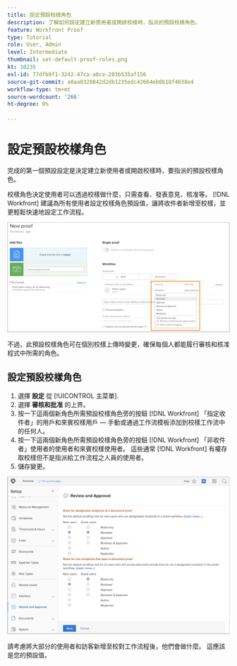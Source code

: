 ```yaml
---
title: 設定預設校樣角色
description: 了解如何設定建立新使用者或開啟校樣時，指派的預設校樣角色。
feature: Workfront Proof
type: Tutorial
role: User, Admin
level: Intermediate
thumbnail: set-default-proof-roles.png
kt: 10235
exl-id: 77dfb9f1-3242-47ca-a0ce-203b535af156
source-git-commit: a0aa8328842d2db1235edc42664eb0b18f4038e4
workflow-type: tm+mt
source-wordcount: '266'
ht-degree: 0%

---
```


# 設定預設校樣角色

<!---
21.4 updates have been made
--->

完成的第一個預設設定是決定建立新使用者或開啟校樣時，要指派的預設校樣角色。

校樣角色決定使用者可以透過校樣做什麼，只需查看、發表意見、核准等。 [!DNL Workfront] 建議為所有使用者設定校樣角色預設值，讓將收件者新增至校樣，並更輕鬆快速地設定工作流程。

![上傳校樣時，可以選取校樣角色](assets/proof-system-setups-proof-role-example.png)

不過，此預設校樣角色可在個別校樣上傳時變更，確保每個人都能履行審核和核准程式中所需的角色。


## 設定預設校樣角色

1. 選擇 **設定** 從 [!UICONTROL 主菜單].
1. 選擇 **審核和批准** 的上界。
1. 按一下這兩個新角色所需預設校樣角色旁的按鈕 [!DNL Workfront] 「指定收件者」的用戶和來賓校樣用戶 — 手動或通過工作流模板添加到校樣工作流中的任何人。
1. 按一下這兩個新角色所需預設校樣角色旁的按鈕 [!DNL Workfront] 「非收件者」使用者的使用者和來賓校樣使用者。 這些通常 [!DNL Workfront] 有權存取校樣但不是指派給工作流程之人員的使用者。
1. 儲存變更。

![檢閱與核准Workfront中的設定](assets/proof-system-setups-workfront-defaults.png)

請考慮將大部分的使用者和訪客新增至校對工作流程後，他們會做什麼。 這應該是您的預設值。
